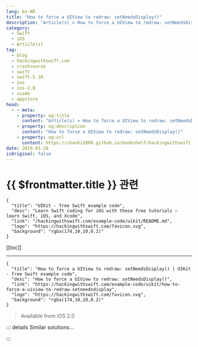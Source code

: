 ```yaml
---
lang: ko-KR
title: "How to force a UIView to redraw: setNeedsDisplay()"
description: "Article(s) > How to force a UIView to redraw: setNeedsDisplay()"
category:
  - Swift
  - iOS
  - Article(s)
tag: 
  - blog
  - hackingwithswift.com
  - crashcourse
  - swift
  - swift-5.10
  - ios
  - ios-2.0
  - xcode
  - appstore
head:
  - - meta:
    - property: og:title
      content: "Article(s) > How to force a UIView to redraw: setNeedsDisplay()"
    - property: og:description
      content: "How to force a UIView to redraw: setNeedsDisplay()"
    - property: og:url
      content: https://chanhi2000.github.io/bookshelf/hackingwithswift.com/example-code/uikit/how-to-force-a-uiview-to-redraw-setneedsdisplay.html
date: 2019-03-28
isOriginal: false
---
```


# {{ $frontmatter.title }} 관련

```component VPCard
{
  "title": "UIKit - free Swift example code",
  "desc": "Learn Swift coding for iOS with these free tutorials – learn Swift, iOS, and Xcode",
  "link": "/hackingwithswift.com/example-code/uikit/README.md",
  "logo": "https://hackingwithswift.com/favicon.svg",
  "background": "rgba(174,10,10,0.2)"
}
```

[[toc]]

---

```component VPCard
{
  "title": "How to force a UIView to redraw: setNeedsDisplay() | UIKit - free Swift example code",
  "desc": "How to force a UIView to redraw: setNeedsDisplay()",
  "link": "https://hackingwithswift.com/example-code/uikit/how-to-force-a-uiview-to-redraw-setneedsdisplay",
  "logo": "https://hackingwithswift.com/favicon.svg",
  "background": "rgba(174,10,10,0.2)"
}
```

> Available from iOS 2.0

<!-- TODO: 작성 -->

<!--
All views and subclasses are rendered using the `drawRect()` method, but you should never call that method directly yourself. Instead, it gets called by the system whenever drawing is required, which allows it to to avoid multiple redraws if `drawRect()` is called several times in a row.

Instead, if you want a view to redraw immediately, you should call its `setNeedsDisplay()` method like this:

```swift
myButton.setNeedsDisplay()
```

That will ask UIKit to redraw the button using `drawRect()`, but only if a redraw is not already queued.

-->

::: details Similar solutions…

<!--
/example-code/uikit/how-to-mask-one-uiview-using-another-uiview">How to mask one UIView using another UIView 
/example-code/uikit/how-to-force-a-view-controller-to-use-light-or-dark-mode">How to force a view controller to use light or dark mode 
/example-code/language/when-is-it-safe-to-force-unwrap-optionals">When is it safe to force unwrap optionals? 
/quick-start/swiftui/how-to-force-one-gesture-to-recognize-before-another-using-highprioritygesture">How to force one gesture to recognize before another using highPriorityGesture() 
/quick-start/swiftui/how-to-force-views-to-one-side-inside-a-stack-using-spacer">How to force views to one side inside a stack using Spacer</a>
-->

:::

